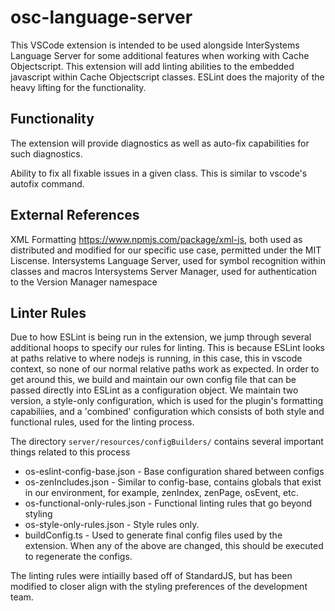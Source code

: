 # osc-language-server

This VSCode extension is intended to be used alongside InterSystems Language Server for some additional features when working with Cache Objectscript.  This extension will add linting abilities to the embedded javascript within Cache Objectscript classes.  ESLint does the majority of the heavy lifting for the functionality.

## Functionality
The extension will provide diagnostics as well as auto-fix capabilities for such diagnostics.


Ability to fix all fixable issues in a given class.  This is similar to vscode's autofix command.

## External References
XML Formatting https://www.npmjs.com/package/xml-js, both used as distributed and modified for our specific use case, permitted under the MIT Liscense.
Intersystems Language Server, used for symbol recognition within classes and macros
Intersystems Server Manager, used for authentication to the Version Manager namespace

## Linter Rules
Due to how ESLint is being run in the extension, we jump through several additional hoops to specify our rules for linting.  This is because ESLint looks at paths relative to where nodejs is running, in this case, this in vscode context, so none of our normal relative paths work as expected. In order to get around this, we build and maintain our own config file that can be passed directly into ESLint as a configuration object.  We maintain two version, a style-only configuration, which is used for the plugin's formatting capabiliies, and a 'combined' configuration which consists of both style and functional rules, used for the linting process.


The directory `server/resources/configBuilders/` contains several important things related to this process
* os-eslint-config-base.json - Base configuration shared between configs
* os-zenIncludes.json - Similar to config-base, contains globals that exist in our environment, for example, zenIndex, zenPage, osEvent, etc.
* os-functional-only-rules.json - Functional linting rules that go beyond styling
* os-style-only-rules.json - Style rules only.
* buildConfig.ts -  Used to generate final config files used by the extension.  When any of the above are changed, this should be executed to regenerate the configs.


The linting rules were intiailly based off of StandardJS, but has been modified to closer align with the styling preferences of the development team.
